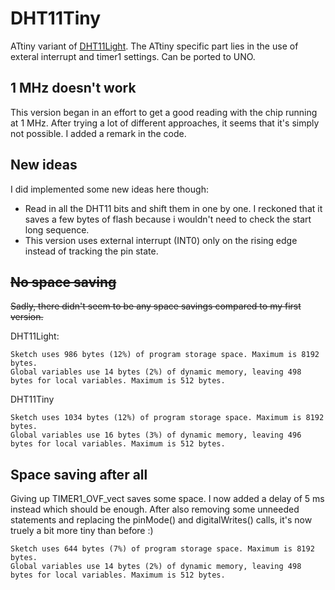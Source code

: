 # DHT11Tiny

ATtiny variant of [DHT11Light](https://github.com/chocotov1/DHT11Light). The ATtiny specific part lies in the use of exteral interrupt and timer1 settings. Can be ported to UNO.

## 1 MHz doesn't work
This version began in an effort to get a good reading with the chip running at 1 MHz. After trying a lot of different approaches, it seems that it's simply not possible. I added a remark in the code.

## New ideas
I did implemented some new ideas here though:
- Read in all the DHT11 bits and shift them in one by one. I reckoned that it saves a few bytes of flash because i wouldn't need to check the start long sequence.
- This version uses external interrupt (INT0) only on the rising edge instead of tracking the pin state.

## ~~No space saving~~

~~Sadly, there didn't seem to be any space savings compared to my first version.~~

DHT11Light:
```
Sketch uses 986 bytes (12%) of program storage space. Maximum is 8192 bytes.
Global variables use 14 bytes (2%) of dynamic memory, leaving 498 bytes for local variables. Maximum is 512 bytes.
```

DHT11Tiny
```
Sketch uses 1034 bytes (12%) of program storage space. Maximum is 8192 bytes.
Global variables use 16 bytes (3%) of dynamic memory, leaving 496 bytes for local variables. Maximum is 512 bytes.
```

## Space saving after all

Giving up TIMER1_OVF_vect saves some space. I now added a delay of 5 ms instead which should be enough. After also removing some unneeded statements and replacing the pinMode() and digitalWrites() calls, it's now truely a bit more tiny than before :)

```
Sketch uses 644 bytes (7%) of program storage space. Maximum is 8192 bytes.
Global variables use 14 bytes (2%) of dynamic memory, leaving 498 bytes for local variables. Maximum is 512 bytes.
```
